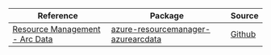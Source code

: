 | Reference | Package | Source |
|---|---|---|
|[Resource Management - Arc Data](resourcemanager-azurearcdata-readme.md)|[azure-resourcemanager-azurearcdata](https://repo1.maven.org/maven2/com/azure/resourcemanager/azure-resourcemanager-azurearcdata)|[Github](https://github.com/Azure/azure-sdk-for-java)|
